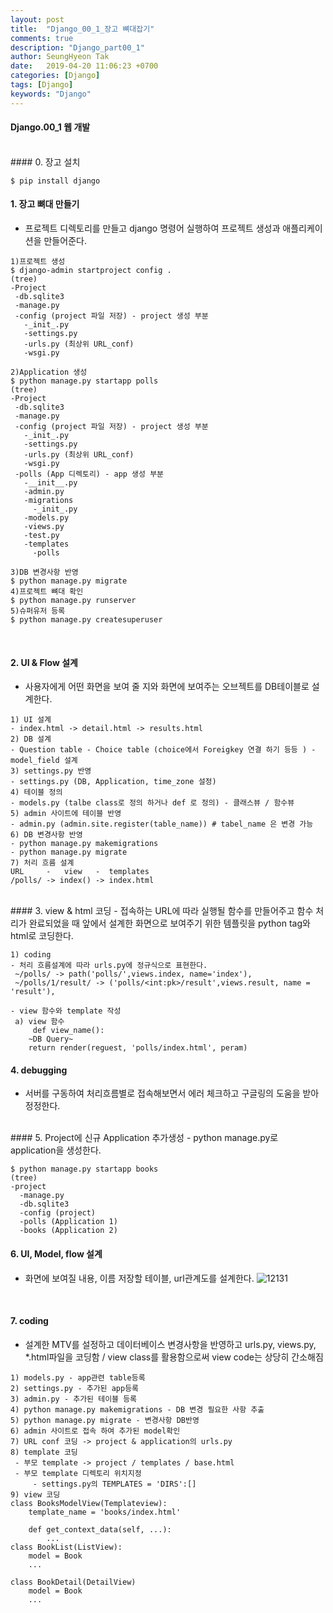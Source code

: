 ```yaml
---
layout: post
title:  "Django_00_1_장고 뼈대잡기"
comments: true
description: "Django_part00_1"
author: SeungHyeon Tak
date:   2019-04-20 11:06:23 +0700
categories: [Django]
tags: [Django]
keywords: "Django"
---
```

#### Django.00_1 웹 개발
<br>
#### 0. 장고 설치

```
$ pip install django
```

#### 1. 장고 뼈대 만들기
 - 프로젝트 디렉토리를 만들고 django 명령어 실행하여 프로젝트 생성과 애플리케이션을 만들어준다.

```
1)프로젝트 생성
$ django-admin startproject config .
(tree)
-Project
 -db.sqlite3
 -manage.py
 -config (project 파일 저장) - project 생성 부분
   -_init_.py
   -settings.py
   -urls.py (최상위 URL_conf)
   -wsgi.py

2)Application 생성
$ python manage.py startapp polls
(tree)
-Project
 -db.sqlite3
 -manage.py
 -config (project 파일 저장) - project 생성 부분
   -_init_.py
   -settings.py
   -urls.py (최상위 URL_conf)
   -wsgi.py
 -polls (App 디렉토리) - app 생성 부분
   -__init__.py
   -admin.py
   -migrations
     -_init_.py
   -models.py
   -views.py
   -test.py
   -templates
     -polls

3)DB 변경사항 반영
$ python manage.py migrate
4)프로젝트 뼈대 확인
$ python manage.py runserver
5)슈퍼유저 등록
$ python manage.py createsuperuser
```
<br>

#### 2. UI & Flow 설계
- 사용자에게 어떤 화면을 보여 줄 지와 화면에 보여주는 오브젝트를 DB테이블로 설계한다.

```
1) UI 설계
- index.html -> detail.html -> results.html
2) DB 설계
- Question table - Choice table (choice에서 Foreigkey 연결 하기 등등 ) - model_field 설계
3) settings.py 반영
- settings.py (DB, Application, time_zone 설정)
4) 테이블 정의
- models.py (talbe class로 정의 하거나 def 로 정의) - 클래스뷰 / 함수뷰
5) admin 사이트에 테이블 반영
- admin.py (admin.site.register(table_name)) # tabel_name 은 변경 가능
6) DB 변경사항 반영
- python manage.py makemigrations
- python manage.py migrate
7) 처리 흐름 설계
URL     -   view   -  templates
/polls/ -> index() -> index.html
```
<br>
#### 3. view & html 코딩
- 접속하는 URL에 따라 실행될 함수를 만들어주고 함수 처리가 완료되었을 때 앞에서 설계한 화면으로 보여주기 위한 템플릿을 python tag와 html로 코딩한다.

```
1) coding
- 처리 흐름설계에 따라 urls.py에 정규식으로 표현한다.
 ~/polls/ -> path('polls/',views.index, name='index'),
 ~/polls/1/result/ -> ('polls/<int:pk>/result',views.result, name = 'result'),

- view 함수와 template 작성
 a) view 함수
     def view_name():
	~DB Query~
	return render(reguest, 'polls/index.html', peram)
```

#### 4. debugging
- 서버를 구동하여 처리흐름별로 접속해보면서 에러 체크하고 구글링의 도움을 받아 정정한다.
<br>
#### 5. Project에 신규 Application 추가생성
- python manage.py로 application을 생성한다.

```
$ python manage.py startapp books
(tree)
-project
  -manage.py
  -db.sqlite3
  -config (project)
  -polls (Application 1)
  -books (Application 2)
```

#### 6. UI, Model, flow 설계
- 화면에 보여질 내용, 이름 저장할 테이블, url관계도를 설계한다.
![12131](https://user-images.githubusercontent.com/46446165/58370084-4e020a80-7f3d-11e9-8940-591d29c04df3.png)
<br>

#### 7. coding
- 설계한 MTV를 설정하고 데이터베이스 변경사항을 반영하고 urls.py, views.py, *.html파일을 코딩함 / view class를 활용함으로써 view code는 상당히 간소해짐

```
1) models.py - app관련 table등록
2) settings.py - 추가된 app등록
3) admin.py - 추가된 테이블 등록
4) python manage.py makemigrations - DB 변경 필요한 사항 추출
5) python manage.py migrate - 변경사항 DB반영
6) admin 사이트로 접속 하여 추가된 model확인
7) URL conf 코딩 -> project & application의 urls.py
8) template 코딩
 - 부모 template -> project / templates / base.html
 - 부모 template 디렉토리 위치지정
     - settings.py의 TEMPLATES = 'DIRS':[]
9) view 코딩
class BooksModelView(Templateview):
    template_name = 'books/index.html'
    
    def get_context_data(self, ...):
        ...
class BookList(ListView):
    model = Book
    ...

class BookDetail(DetailView)
    model = Book
    ...
```